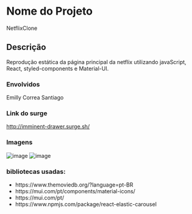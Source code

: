 # Nome do Projeto

NetflixClone

## Descrição

Reprodução estática da página principal da netflix utilizando javaScript, React, styled-components e Material-UI.

### Envolvidos

Emilly Correa Santiago

### Link do surge

http://imminent-drawer.surge.sh/

### Imagens
![image](https://user-images.githubusercontent.com/70452464/139747307-4da465d4-ab66-46d7-a31c-77ae65abcb03.png)
![image](https://user-images.githubusercontent.com/70452464/139747334-515cf8c0-807e-400c-a7f7-87ef2861285d.png)

### bibliotecas usadas:

<ul>
<li>https://www.themoviedb.org/?language=pt-BR</li>
<li>https://mui.com/pt/components/material-icons/</li>
<li>https://mui.com/pt/</li>
<li>https://www.npmjs.com/package/react-elastic-carousel</li>
</ul>
